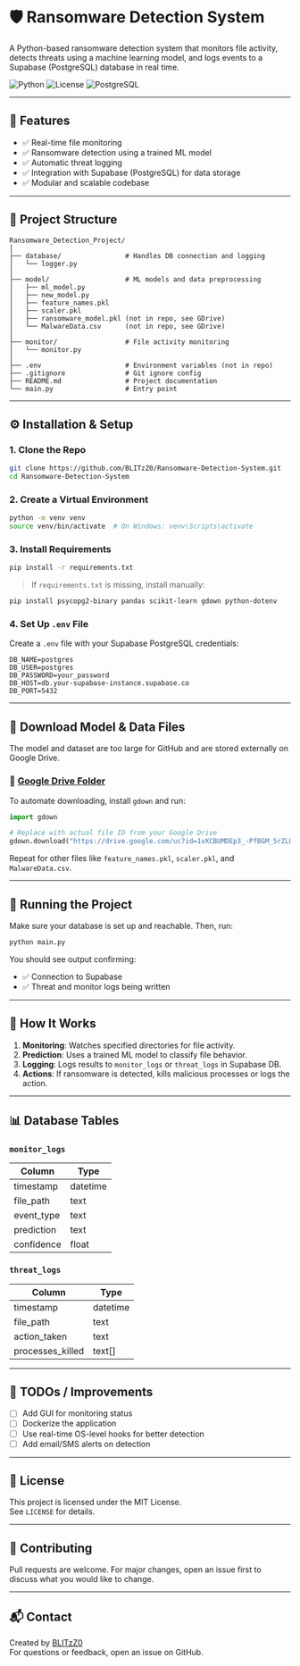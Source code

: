 
# 🛡️ Ransomware Detection System

A Python-based ransomware detection system that monitors file activity, detects threats using a machine learning model, and logs events to a Supabase (PostgreSQL) database in real time.

![Python](https://img.shields.io/badge/Python-3.9%2B-blue.svg)
![License](https://img.shields.io/badge/license-MIT-green.svg)
![PostgreSQL](https://img.shields.io/badge/PostgreSQL-Supabase-informational)

---

## 📌 Features

- ✅ Real-time file monitoring
- ✅ Ransomware detection using a trained ML model
- ✅ Automatic threat logging
- ✅ Integration with Supabase (PostgreSQL) for data storage
- ✅ Modular and scalable codebase

---

## 📁 Project Structure

```
Ransomware_Detection_Project/
│
├── database/                # Handles DB connection and logging
│   └── logger.py
│
├── model/                   # ML models and data preprocessing
│   ├── ml_model.py
│   ├── new_model.py
│   ├── feature_names.pkl
│   ├── scaler.pkl
│   ├── ransomware_model.pkl (not in repo, see GDrive)
│   └── MalwareData.csv      (not in repo, see GDrive)
│
├── monitor/                 # File activity monitoring
│   └── monitor.py
│
├── .env                     # Environment variables (not in repo)
├── .gitignore               # Git ignore config
├── README.md                # Project documentation
└── main.py                  # Entry point
```

---

## ⚙️ Installation & Setup

### 1. Clone the Repo

```bash
git clone https://github.com/BLITzZ0/Ransomware-Detection-System.git
cd Ransomware-Detection-System
```

### 2. Create a Virtual Environment

```bash
python -m venv venv
source venv/bin/activate  # On Windows: venv\Scripts\activate
```

### 3. Install Requirements

```bash
pip install -r requirements.txt
```

> If `requirements.txt` is missing, install manually:
```bash
pip install psycopg2-binary pandas scikit-learn gdown python-dotenv
```

### 4. Set Up `.env` File

Create a `.env` file with your Supabase PostgreSQL credentials:

```env
DB_NAME=postgres
DB_USER=postgres
DB_PASSWORD=your_password
DB_HOST=db.your-supabase-instance.supabase.co
DB_PORT=5432
```

---

## 💾 Download Model & Data Files

The model and dataset are too large for GitHub and are stored externally on Google Drive.

### 🔗 [Google Drive Folder](https://drive.google.com/drive/folders/1IlDV2tzp0XSsGGAmDv3g1UmgCG19pFbl?usp=sharing)

To automate downloading, install `gdown` and run:

```python
import gdown

# Replace with actual file ID from your Google Drive
gdown.download("https://drive.google.com/uc?id=1vXCBUMDEp3_-PfBGM_5rZLUOBT5wWsOD", output="model/ransomware_model.pkl", quiet=False)
```

Repeat for other files like `feature_names.pkl`, `scaler.pkl`, and `MalwareData.csv`.

---

## 🚀 Running the Project

Make sure your database is set up and reachable. Then, run:

```bash
python main.py
```

You should see output confirming:

- ✅ Connection to Supabase
- ✅ Threat and monitor logs being written

---

## 🧠 How It Works

1. **Monitoring**: Watches specified directories for file activity.
2. **Prediction**: Uses a trained ML model to classify file behavior.
3. **Logging**: Logs results to `monitor_logs` or `threat_logs` in Supabase DB.
4. **Actions**: If ransomware is detected, kills malicious processes or logs the action.

---

## 📊 Database Tables

### `monitor_logs`
| Column         | Type      |
|----------------|-----------|
| timestamp      | datetime  |
| file_path      | text      |
| event_type     | text      |
| prediction     | text      |
| confidence     | float     |

### `threat_logs`
| Column         | Type      |
|----------------|-----------|
| timestamp      | datetime  |
| file_path      | text      |
| action_taken   | text      |
| processes_killed | text[] |

---

## 📎 TODOs / Improvements

- [ ] Add GUI for monitoring status
- [ ] Dockerize the application
- [ ] Use real-time OS-level hooks for better detection
- [ ] Add email/SMS alerts on detection

---

## 🧾 License

This project is licensed under the MIT License.  
See `LICENSE` for details.

---

## 🤝 Contributing

Pull requests are welcome. For major changes, open an issue first to discuss what you would like to change.

---

## 📬 Contact

Created by [BLITzZ0](https://github.com/BLITzZ0)  
For questions or feedback, open an issue on GitHub.

